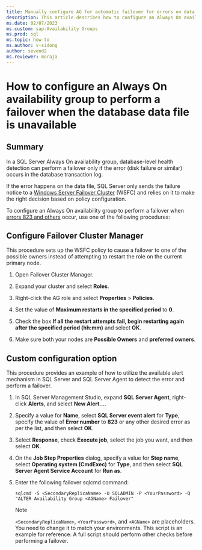 ```yaml
---
title: Manually configure AG for automatic failover for errors on data file
description: This article describes how to configure an Always On availability group to perform a failover when the database data file is unavailable.
ms.date: 02/07/2023
ms.custom: sap:Availability Groups
ms.prod: sql
ms.topic: how-to
ms.author: v-sidong
author: sevend2
ms.reviewer: moraja
---
```


# How to configure an Always On availability group to perform a failover when the database data file is unavailable

## Summary

In a SQL Server Always On availability group, database-level health detection can perform a failover only if the error (disk failure or similar) occurs in the database transaction log.

If the error happens on the data file, SQL Server only sends the failure notice to a [Windows Server Failover Cluster](/sql/sql-server/failover-clusters/windows/windows-server-failover-clustering-wsfc-with-sql-server) (WSFC) and relies on it to make the right decision based on policy configuration.

To configure an Always On availability group to perform a failover when [errors 823 and others](https://techcommunity.microsoft.com/t5/sql-server-blog/sql-server-availability-groups-8211-enhanced-database-level/ba-p/385965) occur, use one of the following procedures:

## Configure Failover Cluster Manager

This procedure sets up the WSFC policy to cause a failover to one of the possible owners instead of attempting to restart the role on the current primary node.

1. Open Failover Cluster Manager.

1. Expand your cluster and select **Roles**.

1. Right-click the AG role and select **Properties** > **Policies**.

1. Set the value of **Maximum restarts in the specified period** to **0**.

1. Check the box **If all the restart attempts fail, begin restarting again after the specified period (hh:mm)** and select **OK**.

1. Make sure both your nodes are **Possible Owners** and **preferred owners**.

## Custom configuration option

This procedure provides an example of how to utilize the available alert mechanism in SQL Server and SQL Server Agent to detect the error and perform a failover.

1. In SQL Server Management Studio, expand **SQL Server Agent**, right-click **Alerts**, and select **New Alert...**.

1. Specify a value for **Name**, select **SQL Server event alert** for **Type**, specify the value of **Error number** to **823** or any other desired error as per the list, and then select **OK**.

1. Select **Response**, check **Execute job**, select the job you want, and then select **OK**.

1. On the **Job Step Properties** dialog, specify a value for **Step name**, select **Operating system (CmdExec)** for **Type**, and then select **SQL Server Agent Service Account** for **Run as**.

1. Enter the following failover sqlcmd command:

   `sqlcmd -S <SecondaryReplicaName> -U SQLADMIN -P <YourPassword> -Q "ALTER Availability Group <AGName> Failover"`
   
   > [!NOTE]
   > `<SecondaryReplicaName>`, `<YourPassword>`, and `<AGName>` are placeholders. You need to change it to match your environments. This script is an example for reference. A full script should perform other checks before performing a failover.
